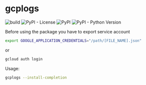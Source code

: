 # gcplogs

![build](https://github.com/zeyaddeeb/gcplogs/workflows/test/badge.svg) ![PyPI - License](https://img.shields.io/pypi/l/gcplogs) ![PyPI](https://img.shields.io/pypi/v/gcplogs) ![PyPI - Python Version](https://img.shields.io/pypi/pyversions/gcplogs)

Before using the package you have to export service account

``` bash
export GOOGLE_APPLICATION_CREDENTIALS="/path/[FILE_NAME].json"
```

or

``` bash
gcloud auth login
```

Usage:

``` bash
gcplogs --install-completion
```

